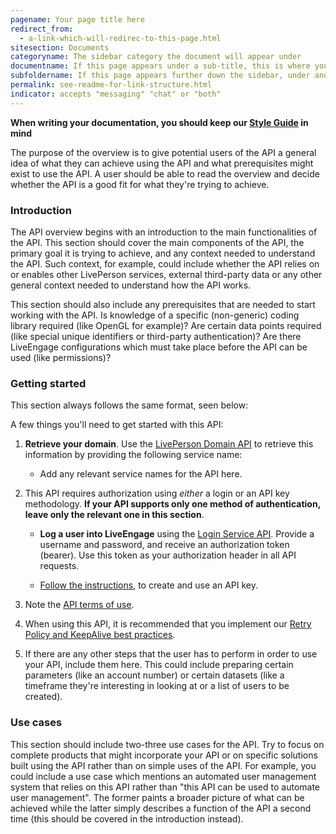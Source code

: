 ```yaml
---
pagename: Your page title here
redirect_from:
  - a-link-which-will-redirec-to-this-page.html
sitesection: Documents
categoryname: The sidebar category the document will appear under
documentname: If this page appears under a sub-title, this is where you put that sub-title
subfoldername: If this page appears further down the sidebar, under another sub-title, this is where you put that sub-title
permalink: see-readme-for-link-structure.html
indicator: accepts "messaging" "chat" or "both"
---
```


**When writing your documentation, you should keep our [Style Guide](https://docs.google.com/document/d/1X5zDTx3-weS5aEvLOEhSNa1ZtA3R5IdqiFfbPsUggTs/edit?usp=sharing) in mind**

The purpose of the overview is to give potential users of the API a general idea of what they can achieve using the API and what prerequisites might exist to use the API. A user should be able to read the overview and decide whether the API is a good fit for what they're trying to achieve.

### Introduction

The API overview begins with an introduction to the main functionalities of the API. This section should cover the main components of the API, the primary goal it is trying to achieve, and any context needed to understand the API. Such context, for example, could include whether the API relies on or enables other LivePerson services, external third-party data or any other general context needed to understand how the API works.

This section should also include any prerequisites that are needed to start working with the API. Is knowledge of a specific (non-generic) coding library required (like OpenGL for example)? Are certain data points required (like special unique identifiers or third-party authentication)? Are there LiveEngage configurations which must take place before the API can be used (like permissions)?

### Getting started

This section always follows the same format, seen below:

A few things you'll need to get started with this API:

1. **Retrieve your domain**. Use the [LivePerson Domain API](agent-domain-domain-api.html) to retrieve this information by providing the following service name:

	* Add any relevant service names for the API here.

2. This API requires authorization using _either_ a login or an API key methodology. **If your API supports only one method of authentication, leave only the relevant one in this section**.

	* **Log a user into LiveEngage** using the [Login Service API](login-getting-started.html). Provide a username and password, and receive an authorization token (bearer). Use this token as your authorization header in all API requests.

	* [Follow the instructions](guides-gettingstarted.html), to create and use an API key.

3. Note the [API terms of use](https://www.liveperson.com/policies/terms-of-use).

4. When using this API, it is recommended that you implement our [Retry Policy and KeepAlive best practices](guides-retry-policy.html).

5. If there are any other steps that the user has to perform in order to use your API, include them here. This could include preparing certain parameters (like an account number) or certain datasets (like a timeframe they're interesting in looking at or a list of users to be created).

### Use cases

This section should include two-three use cases for the API. Try to focus on complete products that might incorporate your API or on specific solutions built using the API rather than on simple uses of the API. For example, you could include a use case which mentions an automated user management system that relies on this API rather than "this API can be used to automate user management". The former paints a broader picture of what can be achieved while the latter simply describes a function of the API a second time (this should be covered in the introduction instead).
